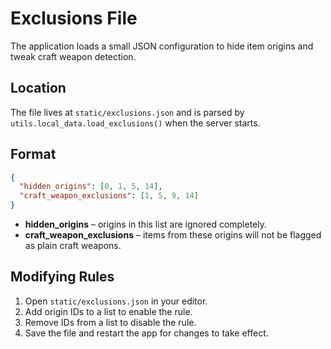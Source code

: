 # Exclusions File

The application loads a small JSON configuration to hide item origins and tweak craft weapon detection.

## Location

The file lives at `static/exclusions.json` and is parsed by `utils.local_data.load_exclusions()` when the server starts.

## Format

```json
{
  "hidden_origins": [0, 1, 5, 14],
  "craft_weapon_exclusions": [1, 5, 9, 14]
}
```

- **hidden_origins** – origins in this list are ignored completely.
- **craft_weapon_exclusions** – items from these origins will not be flagged as plain craft weapons.

## Modifying Rules

1. Open `static/exclusions.json` in your editor.
2. Add origin IDs to a list to enable the rule.
3. Remove IDs from a list to disable the rule.
4. Save the file and restart the app for changes to take effect.
